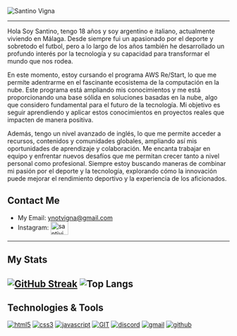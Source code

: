 ![Santino Vigna](https://github.com/user-attachments/assets/8d559331-7586-443a-9c5c-abf2ce69429f)

---
Hola Soy Santino, tengo 18 años y soy argentino e italiano, actualmente viviendo en Málaga. Desde siempre fui un apasionado por el deporte y sobretodo el futbol, pero a lo largo de los años también he desarrollado un profundo interés por la tecnología y su capacidad para transformar el mundo que nos rodea.

En este momento, estoy cursando el programa AWS Re/Start, lo que me permite adentrarme en el fascinante ecosistema de la computación en la nube. Este programa está ampliando mis conocimientos y me está proporcionando una base sólida en soluciones basadas en la nube, algo que considero fundamental para el futuro de la tecnología. Mi objetivo es seguir aprendiendo y aplicar estos conocimientos en proyectos reales que impacten de manera positiva.

Además, tengo un nivel avanzado de inglés, lo que me permite acceder a recursos, contenidos y comunidades globales, ampliando así mis oportunidades de aprendizaje y colaboración. Me encanta trabajar en equipo y enfrentar nuevos desafíos que me permitan crecer tanto a nivel personal como profesional. Siempre estoy buscando maneras de combinar mi pasión por el deporte y la tecnología, explorando cómo la innovación puede mejorar el rendimiento deportivo y la experiencia de los aficionados.

## Contact Me

* My Email: ynotvigna@gmail.com
* Instagram: <a href="https://instagram.com/santivigna_" target="blank"><img align="center" src="https://raw.githubusercontent.com/rahuldkjain/github-profile-readme-generator/master/src/images/icons/Social/instagram.svg" alt="santivigna_" height="30" width="40" /></a>

---
## My Stats
[![GitHub Streak](https://github-readme-streak-stats.herokuapp.com?user=SantiVigna&theme=highcontrast)](https://git.io/streak-stats)
![Top Langs](https://github-readme-stats.vercel.app/api/top-langs/?username=SantiVigna&layout=compact&theme=highcontrast)
---
## Technologies & Tools
<a href='https://github.com/shivamkapasia0' target="_blank"><img alt='html5' src='https://img.shields.io/badge/html5-100000?style=for-the-badge&logo=html5&logoColor=white&labelColor=FF6600&color=FF6600'/></a>
<a href='https://github.com/shivamkapasia0' target="_blank"><img alt='css3' src='https://img.shields.io/badge/css3-100000?style=for-the-badge&logo=css3&logoColor=white&labelColor=0099FF&color=0099FF'/></a>
<a href='https://github.com/shivamkapasia0' target="_blank"><img alt='javascript' src='https://img.shields.io/badge/javascript-100000?style=for-the-badge&logo=javascript&logoColor=EEFF00&labelColor=000000&color=000000'/></a>
<a href='https://github.com/shivamkapasia0' target="_blank"><img alt='GIT' src='https://img.shields.io/badge/GIT-100000?style=for-the-badge&logo=GIT&logoColor=FFFFFF&labelColor=FF8D00&color=FF8D00'/></a>
<a href='https://github.com/shivamkapasia0' target="_blank"><img alt='discord' src='https://img.shields.io/badge/discord-100000?style=for-the-badge&logo=discord&logoColor=FFFFFF&labelColor=007BC3&color=007BC3'/></a>
<a href='https://github.com/shivamkapasia0' target="_blank"><img alt='gmail' src='https://img.shields.io/badge/gmail-100000?style=for-the-badge&logo=gmail&logoColor=FFFFFF&labelColor=D02727&color=D02727'/></a>
<a href='https://github.com/shivamkapasia0' target="_blank"><img alt='github' src='https://img.shields.io/badge/github-100000?style=for-the-badge&logo=github&logoColor=FFFFFF&labelColor=525252&color=525252'/></a>


